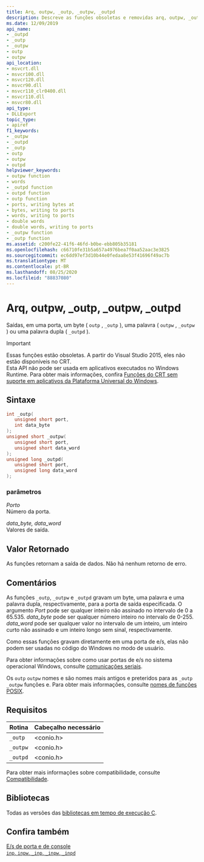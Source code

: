 ```yaml
---
title: Arq, outpw, _outp, _outpw, _outpd
description: Descreve as funções obsoletas e removidas arq, outpw, _outp, _outpw e _outpd da biblioteca de tempo de execução do Microsoft C (CRT).
ms.date: 12/09/2019
api_name:
- _outpd
- _outp
- _outpw
- outp
- outpw
api_location:
- msvcrt.dll
- msvcr100.dll
- msvcr120.dll
- msvcr90.dll
- msvcr110_clr0400.dll
- msvcr110.dll
- msvcr80.dll
api_type:
- DLLExport
topic_type:
- apiref
f1_keywords:
- _outpw
- _outpd
- _outp
- outp
- outpw
- outpd
helpviewer_keywords:
- outpw function
- words
- _outpd function
- outpd function
- outp function
- ports, writing bytes at
- bytes, writing to ports
- words, writing to ports
- double words
- double words, writing to ports
- _outpw function
- _outp function
ms.assetid: c200fe22-41f6-46fd-b0be-ebb805b35181
ms.openlocfilehash: c66710fe31b5a657a4976bea7f0aa52aac3e3825
ms.sourcegitcommit: ec6dd97ef3d10b44e0fedaa8e53f41696f49ac7b
ms.translationtype: MT
ms.contentlocale: pt-BR
ms.lasthandoff: 08/25/2020
ms.locfileid: "88837080"
---
```

# <a name="outp-outpw-_outp-_outpw-_outpd"></a>Arq, outpw, _outp, _outpw, _outpd

Saídas, em uma porta, um byte ( `outp` , `_outp` ), uma palavra ( `outpw` , `_outpw` ) ou uma palavra dupla ( `_outpd` ).

> [!IMPORTANT]
> Essas funções estão obsoletas. A partir do Visual Studio 2015, eles não estão disponíveis no CRT. \
> Esta API não pode ser usada em aplicativos executados no Windows Runtime. Para obter mais informações, confira [Funções do CRT sem suporte em aplicativos da Plataforma Universal do Windows](../cppcx/crt-functions-not-supported-in-universal-windows-platform-apps.md).

## <a name="syntax"></a>Sintaxe

```cpp
int _outp(
   unsigned short port,
   int data_byte
);
unsigned short _outpw(
   unsigned short port,
   unsigned short data_word
);
unsigned long _outpd(
   unsigned short port,
   unsigned long data_word
);
```

### <a name="parameters"></a>parâmetros

*Porto*\
Número da porta.

*data_byte, data_word*\
Valores de saída.

## <a name="return-value"></a>Valor Retornado

As funções retornam a saída de dados. Não há nenhum retorno de erro.

## <a name="remarks"></a>Comentários

As funções `_outp`, `_outpw` e `_outpd` gravam um byte, uma palavra e uma palavra dupla, respectivamente, para a porta de saída especificada. O argumento *Port* pode ser qualquer inteiro não assinado no intervalo de 0 a 65.535. *data_byte* pode ser qualquer número inteiro no intervalo de 0-255. *data_word* pode ser qualquer valor no intervalo de um inteiro, um inteiro curto não assinado e um inteiro longo sem sinal, respectivamente.

Como essas funções gravam diretamente em uma porta de e/s, elas não podem ser usadas no código do Windows no modo de usuário.

Para obter informações sobre como usar portas de e/s no sistema operacional Windows, consulte [comunicações seriais](/previous-versions/ff802693(v=msdn.10)).

Os `outp` `outpw` nomes e são nomes mais antigos e preteridos para as `_outp` `_outpw` funções e. Para obter mais informações, consulte [nomes de funções POSIX](../error-messages/compiler-warnings/compiler-warning-level-3-c4996.md#posix-function-names).

## <a name="requirements"></a>Requisitos

|Rotina|Cabeçalho necessário|
|-------------|---------------------|
|`_outp`|\<conio.h>|
|`_outpw`|\<conio.h>|
|`_outpd`|\<conio.h>|

Para obter mais informações sobre compatibilidade, consulte [Compatibilidade](../c-runtime-library/compatibility.md).

## <a name="libraries"></a>Bibliotecas

Todas as versões das [bibliotecas em tempo de execução C](../c-runtime-library/crt-library-features.md).

## <a name="see-also"></a>Confira também

[E/s de porta e de console](../c-runtime-library/console-and-port-i-o.md)\
[`inp`, `inpw`, `_inp`, `_inpw`, `_inpd`](../c-runtime-library/inp-inpw-inpd.md)

